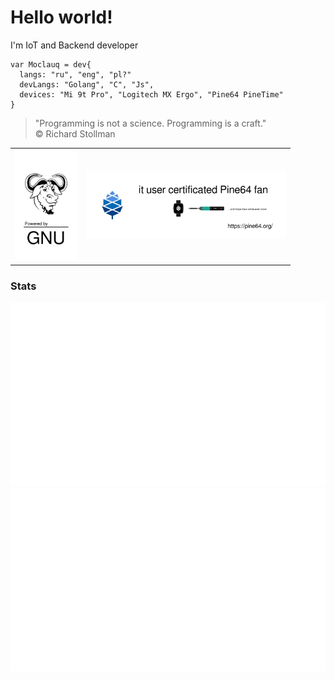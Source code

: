 # Hello world!
I'm IoT and Backend developer
```golang
var Moclauq = dev{
  langs: "ru", "eng", "pl?"
  devLangs: "Golang", "C", "Js",
  devices: "Mi 9t Pro", "Logitech MX Ergo", "Pine64 PineTime"
}
```
> "Programming is not a science. Programming is a craft."<br>
> © Richard Stollman

<table>
<tr>
<td align="center" valign="middle"><img src="gnu.webp" alt="gnu" width="100"></td>
<td align="center" valign="middle"><img src="pine64.webp" alt="pine64" width="320"></td>
</tr>
</table>

### Stats
![Stats](https://raw.githubusercontent.com/moclauq/github-stats/master/generated/overview.svg#gh-dark-mode-only)
![](https://raw.githubusercontent.com/moclauq/github-stats/master/generated/languages.svg#gh-dark-mode-only)
